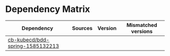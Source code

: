 # Dependency Matrix

Dependency | Sources | Version | Mismatched versions
---------- | ------- | ------- | -------------------
[cb-kubecd/bdd-spring-1585132213](https://github.com/cb-kubecd/bdd-spring-1585132213.git) |  | []() | 
